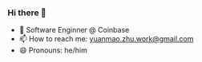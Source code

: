 ### Hi there 👋
- 🌱 Software Enginner @ Coinbase
- 📫 How to reach me: yuanmao.zhu.work@gmail.com
- 😄 Pronouns: he/him
<!--
**zhuyuanmao/zhuyuanmao** is a ✨ _special_ ✨ repository because its `README.md` (this file) appears on your GitHub profile.

Here are some ideas to get you started:


- 🌱 I’m currently learning ...
- 👯 I’m looking to collaborate on ...
- 🤔 I’m looking for help with ...
- 💬 Ask me about ...


- ⚡ Fun fact: ...
-->
